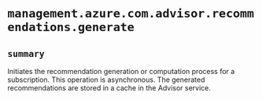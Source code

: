 # `management.azure.com.advisor.recommendations.generate`

## `summary`
Initiates the recommendation generation or computation process for a subscription. This operation is asynchronous. The generated recommendations are stored in a cache in the Advisor service.


